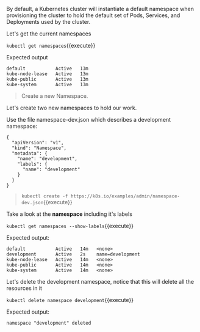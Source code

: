 By default, a Kubernetes cluster will instantiate a default namespace when provisioning the cluster to hold the default set of Pods, Services, and Deployments used by the cluster.

Let's get the current namespaces

`kubectl get namespaces`{{execute}}

Expected output
````
default           Active   13m
kube-node-lease   Active   13m
kube-public       Active   13m
kube-system       Active   13m
````


> Create a new Namespace.

Let's create two new namespaces to hold our work.

Use the file namespace-dev.json which describes a development namespace:

````
{
  "apiVersion": "v1",
  "kind": "Namespace",
  "metadata": {
    "name": "development",
    "labels": {
      "name": "development"
    }
  }
}
````


> `kubectl create -f https://k8s.io/examples/admin/namespace-dev.json`{{execute}}


Take a look at the __namespace__ including it's labels

`kubectl get namespaces --show-labels`{{execute}}

Expected output:
````
default           Active   14m   <none>
development       Active   2s    name=development
kube-node-lease   Active   14m   <none>
kube-public       Active   14m   <none>
kube-system       Active   14m   <none>
````

Let's delete the development namespace, notice that this will delete all the resources in it

`kubectl delete namespace development`{{execute}}

Expected output:
````
namespace "development" deleted
````